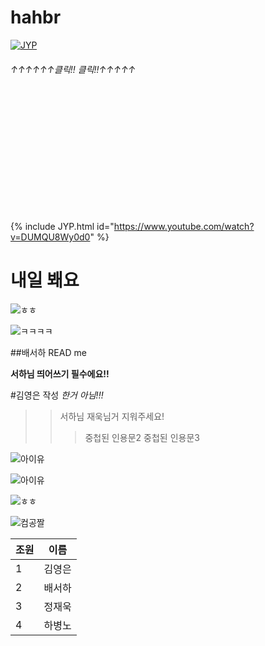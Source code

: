 # hahbr


[![JYP](https://img.youtube.com/vi/DUMQU8Wy0d0/maxresdefault.jpg)](https://www.youtube.com/watch?v=DUMQU8Wy0d0)  
###### ↑↑↑↑↑↑클릭!! 클릭!!↑↑↑↑↑

<br><br><br><br><br><br><br><br><br><br><br>


{% include JYP.html id="https://www.youtube.com/watch?v=DUMQU8Wy0d0" %}


# 내일 봬요
![ㅎㅎ](https://encrypted-tbn0.gstatic.com/images?q=tbn:ANd9GcSEtnwo_s53eo5LW8X4WGOH1AD8cTWNB2DRbDVGeNfO0VzhYXoJbjV7hueAA9la1lCusrM&usqp=CAU)




![ㅋㅋㅋㅋ](https://blog.kakaocdn.net/dn/cxcOnC/btqGX23RtwQ/NFv6znf4QEak4goaflDbM0/img.jpg)





                     

##배서하 READ me

__서하님 띄어쓰기 필수에요!!__


#김영은 작성 _한거 아님!!!_
>> 서하님 재욱님거 지워주세요!
>>> 중첩된 인용문2
>>> 중첩된 인용문3
>>> 

![아이유](http://file2.nocutnews.co.kr/newsroom/image/2019/11/19/20191119092356684958_0_768_768.jpg)

![아이유](https://w.namu.la/s/40de86374ddd74756b31d4694a7434ee9398baa51fa5ae72d28f2eeeafdadf0c475c55c58e29a684920e0d6a42602b339f8aaf6d19764b04405a0f8bee7f598d2922db9475579419aac4635d0a71fdb8a4b2343cb550e6ed93e13c1a05cede75)

![ㅎㅎ](https://search.pstatic.net/common/?src=http%3A%2F%2Fblogfiles.naver.net%2FMjAyMTAxMTdfMTcw%2FMDAxNjEwODkxMDQ0NjU2.j4jwki5HypOaHzk2-5_b0yLlMBBToKL184UA2iyP5Uwg.BwZMHc6X9Ajq-6dzMHHNZTRj0fuG-tI24OFuUcj8w_Ug.JPEG.sy4256%2Foutput_361991143.jpg&type=sc960_832)

![컴공짤](https://cdn.clien.net/web/api/file/F03/11193449/82140da86eecc4.jpg?w=500&h=1000)

|조원|이름|
|--|--|
|1|김영은|
|2|배서하|
|3|정재욱|
|4|하병노|
